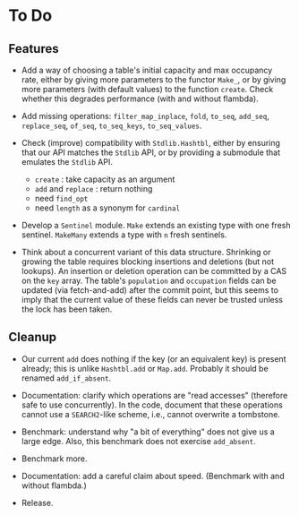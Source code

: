 # To Do

## Features

* Add a way of choosing a table's initial capacity and max occupancy rate,
  either by giving more parameters to the functor `Make_`,
  or by giving more parameters (with default values) to the function `create`.
  Check whether this degrades performance (with and without flambda).

* Add missing operations:
  `filter_map_inplace`,
  `fold`,
  `to_seq`, `add_seq`, `replace_seq`, `of_seq`,
  `to_seq_keys`, `to_seq_values`.

* Check (improve) compatibility with `Stdlib.Hashtbl`,
  either by ensuring that our API matches the `Stdlib` API,
  or by providing a submodule that emulates the `Stdlib` API.
  + `create` : take capacity as an argument
  + `add` and `replace` : return nothing
  + need `find_opt`
  + need `length` as a synonym for `cardinal`

* Develop a `Sentinel` module.
  `Make` extends an existing type with one fresh sentinel.
  `MakeMany` extends a type with `n` fresh sentinels.

* Think about a concurrent variant of this data structure.
  Shrinking or growing the table requires blocking
  insertions and deletions (but not lookups).
  An insertion or deletion operation can be committed by
  a CAS on the `key` array. The table's `population` and
  `occupation` fields can be updated (via fetch-and-add)
  after the commit point, but this seems to imply that
  the current value of these fields can never be trusted
  unless the lock has been taken.

## Cleanup

* Our current `add` does nothing if the key (or an equivalent key) is
  present already; this is unlike `Hashtbl.add` or `Map.add`.
  Probably it should be renamed `add_if_absent`.

* Documentation: clarify which operations are "read accesses" (therefore
  safe to use concurrently). In the code, document that these operations
  cannot use a `SEARCH2`-like scheme, i.e., cannot overwrite a tombstone.

* Benchmark: understand why "a bit of everything" does not give us a large
  edge. Also, this benchmark does not exercise `add_absent`.

* Benchmark more.

* Documentation: add a careful claim about speed. (Benchmark with and without flambda.)

* Release.
